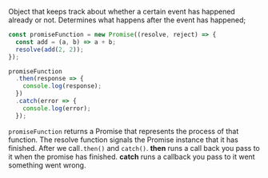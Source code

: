 Object that keeps track about whether a certain event has happened already or not.
Determines what happens after the event has happened;

```javascript
const promiseFunction = new Promise((resolve, reject) => {
  const add = (a, b) => a + b;
  resolve(add(2, 2));
});

promiseFunction
  .then(response => {
    console.log(response);
  })
  .catch(error => {
    console.log(error);
  });
```

`promiseFunction` returns a Promise that represents the process of that function.
The resolve function signals the Promise instance that it has finished.
After we call`.then()` and `catch()`. <strong>then</strong> runs a call back you pass to it when the promise has finished.
<strong>catch</strong> runs a callback you pass to it went something went wrong.
